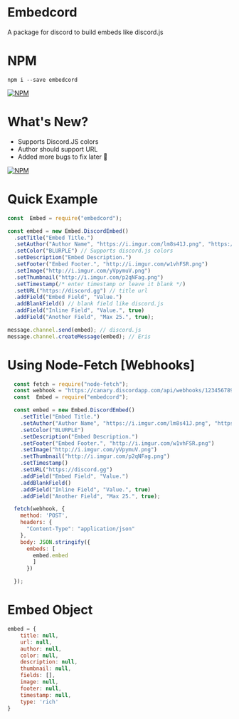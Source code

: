 # Embedcord
A package for discord to build embeds like discord.js

# NPM
```
npm i --save embedcord
```

[![NPM](https://nodei.co/npm/embedcord.png?downloads=true&downloadRank=true&stars=true)](https://nodei.co/npm/embedcord/)

# What's New?
- Supports Discord.JS colors
- Author should support URL
- Added more bugs to fix later 👀

[![NPM](https://nodei.co/npm/embedcord.png)](https://nodei.co/npm/embedcord/)

# Quick Example
```js
const  Embed = require("embedcord");

const embed = new Embed.DiscordEmbed()
  .setTitle("Embed Title.")
  .setAuthor("Author Name", "https://i.imgur.com/lm8s41J.png", "https://discordapp.com")
  .setColor("BLURPLE") // Supports discord.js colors
  .setDescription("Embed Description.")
  .setFooter("Embed Footer.", "http://i.imgur.com/w1vhFSR.png")
  .setImage("http://i.imgur.com/yVpymuV.png")
  .setThumbnail("http://i.imgur.com/p2qNFag.png")
  .setTimestamp(/* enter timestamp or leave it blank */)
  .setURL("https://discord.gg") // title url
  .addField("Embed Field", "Value.")
  .addBlankField() // blank field like discord.js
  .addField("Inline Field", "Value.", true)
  .addField("Another Field", "Max 25.", true);

message.channel.send(embed); // discord.js
message.channel.createMessage(embed); // Eris
```

# Using Node-Fetch [Webhooks]

```js
  const fetch = require("node-fetch");
  const webhook = "https://canary.discordapp.com/api/webhooks/1234567890/ABCDEFabcdef_wefw-fhkjshnf";
  const  Embed = require("embedcord");

  const embed = new Embed.DiscordEmbed()
    .setTitle("Embed Title.")
    .setAuthor("Author Name", "https://i.imgur.com/lm8s41J.png", "https://discordapp.com")
    .setColor("BLURPLE")
    .setDescription("Embed Description.")
    .setFooter("Embed Footer.", "http://i.imgur.com/w1vhFSR.png")
    .setImage("http://i.imgur.com/yVpymuV.png")
    .setThumbnail("http://i.imgur.com/p2qNFag.png")
    .setTimestamp()
    .setURL("https://discord.gg")
    .addField("Embed Field", "Value.")
    .addBlankField()
    .addField("Inline Field", "Value.", true)
    .addField("Another Field", "Max 25.", true);

  fetch(webhook, {
    method: 'POST',
    headers: {
      "Content-Type": "application/json"
    },
    body: JSON.stringify({ 
      embeds: [
        embed.embed
        ]
      })

  });
```

# Embed Object

```js
embed = {
    title: null,
    url: null,
    author: null,
    color: null,
    description: null,
    thumbnail: null,
    fields: [],
    image: null,
    footer: null,
    timestamp: null,
    type: 'rich'
}
```
